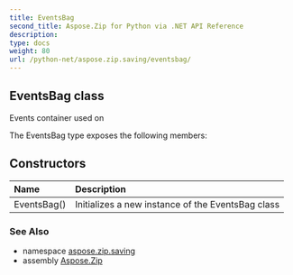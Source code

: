 ```yaml
---
title: EventsBag
second_title: Aspose.Zip for Python via .NET API Reference
description: 
type: docs
weight: 80
url: /python-net/aspose.zip.saving/eventsbag/
---
```


## EventsBag class

Events container used on

The EventsBag type exposes the following members:
## Constructors
| Name | Description |
| :- | :- |
|EventsBag()|Initializes a new instance of the EventsBag class|

### See Also

* namespace [aspose.zip.saving](/zip/python-net/aspose.zip.saving/)
* assembly [Aspose.Zip](/zip/python-net/)

